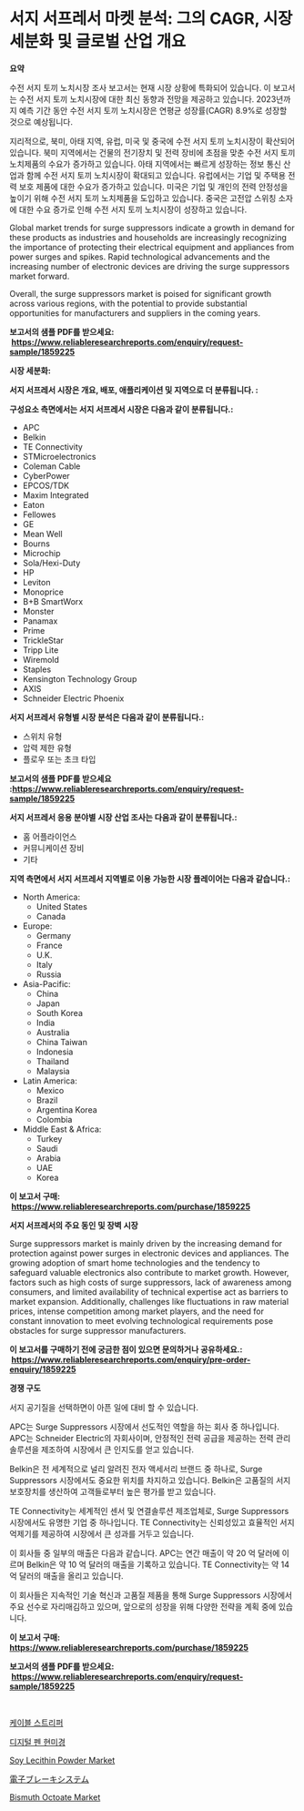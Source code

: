<p><h1>서지 서프레서 마켓 분석: 그의 CAGR, 시장 세분화 및 글로벌 산업 개요</h1></p><p><strong>요약</strong></p>
<p><p>수전 서지 토끼 노치시장 조사 보고서는 현재 시장 상황에 특화되어 있습니다.  이 보고서는 수전 서지 토끼 노치시장에 대한 최신 동향과 전망을 제공하고 있습니다. 2023년까지 예측 기간 동안 수전 서지 토끼 노치시장은 연평균 성장률(CAGR) 8.9%로 성장할 것으로 예상됩니다.</p><p>지리적으로, 북미, 아태 지역, 유럽, 미국 및 중국에 수전 서지 토끼 노치시장이 확산되어 있습니다. 북미 지역에서는 건물의 전기장치 및 전력 장비에 초점을 맞춘 수전 서지 토끼 노치제품의 수요가 증가하고 있습니다. 아태 지역에서는 빠르게 성장하는 정보 통신 산업과 함께 수전 서지 토끼 노치시장이 확대되고 있습니다. 유럽에서는 기업 및 주택용 전력 보호 제품에 대한 수요가 증가하고 있습니다. 미국은 기업 및 개인의 전력 안정성을 높이기 위해 수전 서지 토끼 노치제품을 도입하고 있습니다. 중국은 고전압 스위칭 소자에 대한 수요 증가로 인해 수전 서지 토끼 노치시장이 성장하고 있습니다.</p><p>Global market trends for surge suppressors indicate a growth in demand for these products as industries and households are increasingly recognizing the importance of protecting their electrical equipment and appliances from power surges and spikes. Rapid technological advancements and the increasing number of electronic devices are driving the surge suppressors market forward. </p><p>Overall, the surge suppressors market is poised for significant growth across various regions, with the potential to provide substantial opportunities for manufacturers and suppliers in the coming years.</p></p>
<p><strong>보고서의 샘플 PDF를 받으세요: &nbsp;<a href="https://www.reliableresearchreports.com/enquiry/request-sample/1859225">https://www.reliableresearchreports.com/enquiry/request-sample/1859225</a></strong></p>
<p><strong>시장 세분화:</strong></p>
<p><strong> 서지 서프레서 시장은 개요, 배포, 애플리케이션 및 지역으로 더 분류됩니다. :</strong></p>
<p><strong>구성요소 측면에서는 서지 서프레서 시장은 다음과 같이 분류됩니다.:</strong></p>
<p><ul><li>APC</li><li>Belkin</li><li>TE Connectivity</li><li>STMicroelectronics</li><li>Coleman Cable</li><li>CyberPower</li><li>EPCOS/TDK</li><li>Maxim Integrated</li><li>Eaton</li><li>Fellowes</li><li>GE</li><li>Mean Well</li><li>Bourns</li><li>Microchip</li><li>Sola/Hexi-Duty</li><li>HP</li><li>Leviton</li><li>Monoprice</li><li>B+B SmartWorx</li><li>Monster</li><li>Panamax</li><li>Prime</li><li>TrickleStar</li><li>Tripp Lite</li><li>Wiremold</li><li>Staples</li><li>Kensington Technology Group</li><li>AXIS</li><li>Schneider Electric
    Phoenix</li></ul></p>
<p><strong> 서지 서프레서 유형별 시장 분석은 다음과 같이 분류됩니다.:</strong></p>
<p><ul><li>스위치 유형</li><li>압력 제한 유형</li><li>플로우 또는 초크 타입</li></ul></p>
<p><strong>보고서의 샘플 PDF를 받으세요 :<a href="https://www.reliableresearchreports.com/enquiry/request-sample/1859225">https://www.reliableresearchreports.com/enquiry/request-sample/1859225</a></strong></p>
<p><strong> 서지 서프레서 응용 분야별 시장 산업 조사는 다음과 같이 분류됩니다.:</strong></p>
<p><ul><li>홈 어플라이언스</li><li>커뮤니케이션 장비</li><li>기타</li></ul></p>
<p><strong>지역 측면에서 서지 서프레서 지역별로 이용 가능한 시장 플레이어는 다음과 같습니다.:</strong></p>
<p><ul>
    <li>
        North America:
        <ul>
            <li>United States</li>
            <li>Canada</li>
        </ul>
    </li>
    <li>
        Europe:
        <ul>
            <li>Germany</li>
            <li>France</li>
            <li>U.K.</li>
            <li>Italy</li>
            <li>Russia</li>
        </ul>
    </li>
    <li>
        Asia-Pacific:
        <ul>
            <li>China</li>
            <li>Japan</li>
            <li>South Korea</li>
            <li>India</li>
            <li>Australia</li>
            <li>China Taiwan</li>
            <li>Indonesia</li>
            <li>Thailand</li>
            <li>Malaysia</li>
        </ul>
    </li>
    <li>
        Latin America:
        <ul>
            <li>Mexico</li>
            <li>Brazil</li>
            <li>Argentina Korea</li>
            <li>Colombia</li>
        </ul>
    </li>
    <li>
        Middle East & Africa:
        <ul>
            <li>Turkey</li>
            <li>Saudi</li>
            <li>Arabia</li>
            <li>UAE</li>
            <li>Korea</li>
        </ul>
    </li>
    </ul></p>
<p><strong>이 보고서 구매: &nbsp;<a href="https://www.reliableresearchreports.com/purchase/1859225">https://www.reliableresearchreports.com/purchase/1859225</a></strong></p>
<p><strong>서지 서프레서의 주요 동인 및 장벽 시장</strong></p>
<p><p>Surge suppressors market is mainly driven by the increasing demand for protection against power surges in electronic devices and appliances. The growing adoption of smart home technologies and the tendency to safeguard valuable electronics also contribute to market growth. However, factors such as high costs of surge suppressors, lack of awareness among consumers, and limited availability of technical expertise act as barriers to market expansion. Additionally, challenges like fluctuations in raw material prices, intense competition among market players, and the need for constant innovation to meet evolving technological requirements pose obstacles for surge suppressor manufacturers.</p></p>
<p><strong>이 보고서를 구매하기 전에 궁금한 점이 있으면 문의하거나 공유하세요.: &nbsp;<a href="https://www.reliableresearchreports.com/enquiry/pre-order-enquiry/1859225">https://www.reliableresearchreports.com/enquiry/pre-order-enquiry/1859225</a></strong></p>
<p><strong>경쟁 구도</strong></p>
<p><p>서지 공기질을 선택하면이 아픈 일에 대비 할 수 있습니다.</p><p>APC는 Surge Suppressors 시장에서 선도적인 역할을 하는 회사 중 하나입니다. APC는 Schneider Electric의 자회사이며, 안정적인 전력 공급을 제공하는 전력 관리 솔루션을 제조하여 시장에서 큰 인지도를 얻고 있습니다. </p><p>Belkin은 전 세계적으로 널리 알려진 전자 액세서리 브랜드 중 하나로, Surge Suppressors 시장에서도 중요한 위치를 차지하고 있습니다. Belkin은 고품질의 서지 보호장치를 생산하여 고객들로부터 높은 평가를 받고 있습니다.</p><p>TE Connectivity는 세계적인 센서 및 연결솔루션 제조업체로, Surge Suppressors 시장에서도 유명한 기업 중 하나입니다. TE Connectivity는 신뢰성있고 효율적인 서지 억제기를 제공하여 시장에서 큰 성과를 거두고 있습니다.</p><p>이 회사들 중 일부의 매출은 다음과 같습니다. APC는 연간 매출이 약 20 억 달러에 이르며 Belkin은 약 10 억 달러의 매출을 기록하고 있습니다. TE Connectivity는 약 14 억 달러의 매출을 올리고 있습니다. </p><p>이 회사들은 지속적인 기술 혁신과 고품질 제품을 통해 Surge Suppressors 시장에서 주요 선수로 자리매김하고 있으며, 앞으로의 성장을 위해 다양한 전략을 계획 중에 있습니다.</p></p>
<p><strong>이 보고서 구매: &nbsp; <a href="https://www.reliableresearchreports.com/purchase/1859225">https://www.reliableresearchreports.com/purchase/1859225</a></strong></p>
<p><strong>보고서의 샘플 PDF를 받으세요: &nbsp;<a href="https://www.reliableresearchreports.com/enquiry/request-sample/1859225">https://www.reliableresearchreports.com/enquiry/request-sample/1859225</a></strong><strong></strong></p>
<p>&nbsp;</p>
<p><p><a href="https://github.com/xvz497517413/Market-Research-Report-List-1/blob/main/3623635192208.md">케이블 스트리퍼</a></p><p><a href="https://github.com/vskv4779xr1/Market-Research-Report-List-1/blob/main/5416012192209.md">디지털 펜 현미경</a></p><p><a href="https://github.com/BryceTownsendr/Market-Research-Report-List-3/blob/main/soy-lecithin-powder-market.md">Soy Lecithin Powder Market</a></p><p><a href="https://github.com/ksxzwxabcuynh011/Market-Research-Report-List-1/blob/main/5804654192393.md">電子ブレーキシステム</a></p><p><a href="https://github.com/mahnoor2003/Market-Research-Report-List-3/blob/main/bismuth-octoate-market.md">Bismuth Octoate Market</a></p></p>